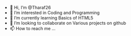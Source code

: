 - 👋 Hi, I’m @Tharaf26
- 👀 I’m interested in Coding and Programming
- 🌱 I’m currently learning Basics of HTML5
- 💞️ I’m looking to collaborate on Various projects on github
- 📫 How to reach me ...

<!---
Tharaf26 is a ✨ special ✨ repository because its `README.md` (this file) appears on your GitHub profile.
You can click the Preview link to take a look at your changes.
--->
